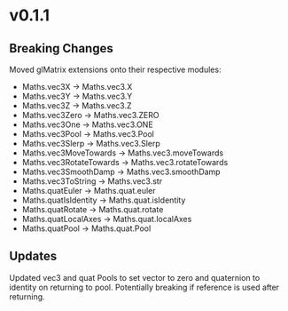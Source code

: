 # v0.1.1

## Breaking Changes
Moved glMatrix extensions onto their respective modules:
* Maths.vec3X -> Maths.vec3.X
* Maths.vec3Y -> Maths.vec3.Y
* Maths.vec3Z -> Maths.vec3.Z
* Maths.vec3Zero -> Maths.vec3.ZERO
* Maths.vec3One -> Maths.vec3.ONE
* Maths.vec3Pool -> Maths.vec3.Pool
* Maths.vec3Slerp -> Maths.vec3.Slerp
* Maths.vec3MoveTowards -> Maths.vec3.moveTowards
* Maths.vec3RotateTowards -> Maths.vec3.rotateTowards
* Maths.vec3SmoothDamp -> Maths.vec3.smoothDamp
* Maths.vec3ToString -> Maths.vec3.str
* Maths.quatEuler -> Maths.quat.euler
* Maths.quatIsIdentity -> Maths.quat.isIdentity
* Maths.quatRotate -> Maths.quat.rotate
* Maths.quatLocalAxes -> Maths.quat.localAxes
* Maths.quatPool -> Maths.quat.Pool 

## Updates
Updated vec3 and quat Pools to set vector to zero and quaternion to identity on returning to pool.
Potentially breaking if reference is used after returning.